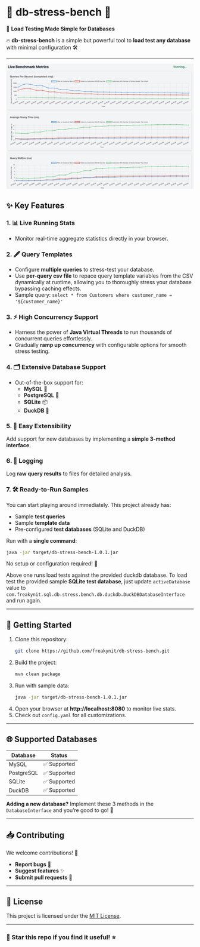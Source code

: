 # 🌟 **db-stress-bench** 🌟
🚀 **Load Testing Made Simple for Databases**

🔥 **db-stress-bench** is a simple but powerful tool to **load test any database** with minimal configuration 🛠️

---

![images/screenshot.png](images/screenshot.png)

## ✨ **Key Features**
### 1. **📊 Live Running Stats**
- Monitor real-time aggregate statistics directly in your browser.

### 2. **🖋️ Query Templates**
- Configure **multiple queries** to stress-test your database.
- Use **per-query csv file** to repace query template variables from the CSV dynamically at runtime, allowing you to thoroughly stress your database bypassing caching effects.
- Sample query: `select * from Customers where customer_name = '${customer_name}'`

### 3. **⚡ High Concurrency Support**
- Harness the power of **Java Virtual Threads** to run thousands of concurrent queries effortlessly.
- Gradually **ramp up concurrency** with configurable options for smooth stress testing.

### 4. **🗂️ Extensive Database Support**
- Out-of-the-box support for:
    - **MySQL** 🐬
    - **PostgreSQL** 🐘
    - **SQLite** 📦
    - **DuckDB** 🦆

### 5. **🧩 Easy Extensibility**
Add support for new databases by implementing a **simple 3-method interface**.

### 6. **📄 Logging**
Log **raw query results** to files for detailed analysis.

### 7. **🛠️ Ready-to-Run Samples**
You can start playing around immediately. This project already has:
- Sample **test queries**
- Sample **template data**
- Pre-configured **test databases** (SQLite and DuckDB)

Run with a **single command**:

```bash
java -jar target/db-stress-bench-1.0.1.jar
```  


No setup or configuration required! 🎉

Above one runs load tests against the provided duckdb database. To load test the provided sample **SQLite test database**, just update `activeDatabase` value to `com.freakynit.sql.db.stress.bench.db.duckdb.DuckDBDatabaseInterface` and run again.

---

## 🚀 **Getting Started**
1. Clone this repository:
   ```bash
   git clone https://github.com/freakynit/db-stress-bench.git
   ```
2. Build the project:
   ```bash
   mvn clean package
   ```
3. Run with sample data:
   ```bash
   java -jar target/db-stress-bench-1.0.1.jar
   ```
4. Open your browser at **http://localhost:8080** to monitor live stats.
5. Check out `config.yaml` for all customizations.
---

## 🌐 **Supported Databases**
| Database    | Status     |  
|-------------|------------|  
| MySQL       | ✅ Supported |  
| PostgreSQL  | ✅ Supported |  
| SQLite      | ✅ Supported |  
| DuckDB      | ✅ Supported |  


**Adding a new database?** Implement these 3 methods in the `DatabaseInterface` and you’re good to go! 🚀

---

## 📥 **Contributing**
We welcome contributions! 🤝
- **Report bugs** 🐛
- **Suggest features** ✨
- **Submit pull requests** 🚀

---

## 📜 **License**
This project is licensed under the [MIT License](LICENSE).

---

### 🌟 Star this repo if you find it useful! ⭐  
